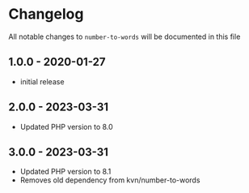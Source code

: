 # Changelog

All notable changes to `number-to-words` will be documented in this file

## 1.0.0 - 2020-01-27

- initial release

## 2.0.0 - 2023-03-31

- Updated PHP version to 8.0

## 3.0.0 - 2023-03-31

- Updated PHP version to 8.1
- Removes old dependency from kvn/number-to-words
